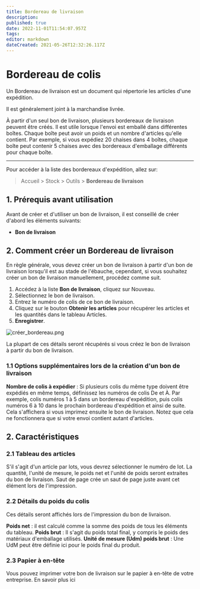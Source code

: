 ```yaml
---
title: Bordereau de livraison
description: 
published: true
date: 2022-11-01T11:54:07.957Z
tags: 
editor: markdown
dateCreated: 2021-05-26T12:32:26.117Z
---
```


# Bordereau de colis
Un Bordereau de livraison est un document qui répertorie les articles d'une expédition.

Il est généralement joint à la marchandise livrée.

À partir d'un seul bon de livraison, plusieurs bordereaux de livraison peuvent être créés. Il est utile lorsque l'envoi est emballé dans différentes boîtes. Chaque boîte peut avoir un poids et un nombre d'articles qu'elle contient. Par exemple, si vous expédiez 20 chaises dans 4 boîtes, chaque boîte peut contenir 5 chaises avec des bordereaux d'emballage différents pour chaque boîte.

---

Pour accéder à la liste des bordereaux d'expédition, allez sur:

> Accueil > Stock > Outils > **Bordereau de livraison**

## 1. Prérequis avant utilisation

Avant de créer et d'utiliser un bon de livraison, il est conseillé de créer d'abord les éléments suivants:

- **Bon de livraison**

## 2. Comment créer un Bordereau de livraison

En règle générale, vous devez créer un bon de livraison à partir d'un bon de livraison lorsqu'il est au stade de l'ébauche, cependant, si vous souhaitez créer un bon de livraison manuellement, procédez comme suit.

1. Accédez à la liste **Bon de livraison**, cliquez sur Nouveau.
2. Sélectionnez le bon de livraison.
3. Entrez le numéro de colis de ce bon de livraison.
4. Cliquez sur le bouton **Obtenir les articles** pour récupérer les articles et les quantités dans le tableau Articles.
5. **Enregistrer**.

![créer_bordereau.png](/stocks/packing-slip/créer_bordereau.png)

La plupart de ces détails seront récupérés si vous créez le bon de livraison à partir du bon de livraison.

### 1.1 Options supplémentaires lors de la création d'un bon de livraison 

**Nombre de colis à expédier** : Si plusieurs colis du même type doivent être expédiés en même temps, définissez les numéros de colis De et À. Par exemple, colis numéros 1 à 5 dans un bordereau d'expédition, puis colis numéros 6 à 10 dans le prochain bordereau d'expédition et ainsi de suite. Cela s'affichera si vous imprimez ensuite le bon de livraison. Notez que cela ne fonctionnera que si votre envoi contient autant d'articles.

## 2. Caractéristiques 
### 2.1 Tableau des articles 

S'il s'agit d'un article par lots, vous devrez sélectionner le numéro de lot.
La quantité, l'unité de mesure, le poids net et l'unité de poids seront extraites du bon de livraison.
Saut de page crée un saut de page juste avant cet élément lors de l'impression.

### 2.2 Détails du poids du colis 

Ces détails seront affichés lors de l'impression du bon de livraison.

**Poids net** : il est calculé comme la somme des poids de tous les éléments du tableau. 
**Poids brut** : Il s'agit du poids total final, y compris le poids des matériaux d'emballage utilisés. 
**Unité de mesure (Udm) poids brut** : Une UdM peut être définie ici pour le poids final du produit.

### 2.3 Papier à en-tête

Vous pouvez imprimer votre bon de livraison sur le papier à en-tête de votre entreprise. En savoir plus ici 